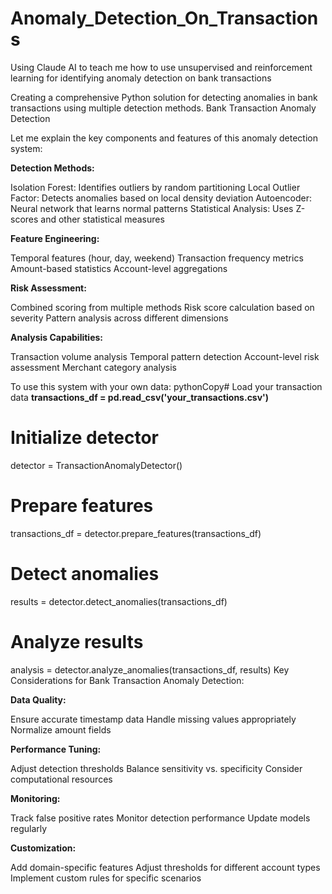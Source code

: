 # Anomaly_Detection_On_Transactions
Using Claude AI to teach me how to use unsupervised and reinforcement learning for identifying anomaly detection on bank transactions

Creating a comprehensive Python solution for detecting anomalies in bank transactions using multiple detection methods.
Bank Transaction Anomaly Detection

Let me explain the key components and features of this anomaly detection system:

**Detection Methods:**

Isolation Forest: Identifies outliers by random partitioning
Local Outlier Factor: Detects anomalies based on local density deviation
Autoencoder: Neural network that learns normal patterns
Statistical Analysis: Uses Z-scores and other statistical measures


**Feature Engineering:**

Temporal features (hour, day, weekend)
Transaction frequency metrics
Amount-based statistics
Account-level aggregations


**Risk Assessment:**

Combined scoring from multiple methods
Risk score calculation based on severity
Pattern analysis across different dimensions


**Analysis Capabilities:**

Transaction volume analysis
Temporal pattern detection
Account-level risk assessment
Merchant category analysis

To use this system with your own data:
pythonCopy# Load your transaction data
**transactions_df = pd.read_csv('your_transactions.csv')**

# Initialize detector
detector = TransactionAnomalyDetector()

# Prepare features
transactions_df = detector.prepare_features(transactions_df)

# Detect anomalies
results = detector.detect_anomalies(transactions_df)

# Analyze results
analysis = detector.analyze_anomalies(transactions_df, results)
Key Considerations for Bank Transaction Anomaly Detection:

**Data Quality:**

Ensure accurate timestamp data
Handle missing values appropriately
Normalize amount fields


**Performance Tuning:**

Adjust detection thresholds
Balance sensitivity vs. specificity
Consider computational resources


**Monitoring:**

Track false positive rates
Monitor detection performance
Update models regularly


**Customization:**

Add domain-specific features
Adjust thresholds for different account types
Implement custom rules for specific scenarios

